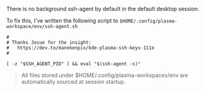 There is no background ssh-agent by default in the default desktop session.

To fix this, I've written the following script to `$HOME/.config/plasma-workspace/env/ssh-agent.sh`

```shell
#
# Thanks Josue for the insight:
#   https://dev.to/manekenpix/kde-plasma-ssh-keys-111e
#

[ -z "$SSH_AGENT_PID" ] && eval "$(ssh-agent -s)"
```

> All files stored under $HOME/.config/plasma-workspaces/env are automatically sourced at session startup.
